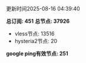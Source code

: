 更新时间2025-08-16 04:39:40

**总订阅: 451**
**总节点: 37926**
- vless节点: 13516
- hysteria2节点: 20

**google ping有效节点: 251**
